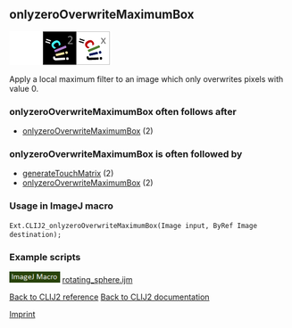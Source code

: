 ## onlyzeroOverwriteMaximumBox
<img src="images/mini_empty_logo.png"/><img src="images/mini_clij2_logo.png"/><img src="images/mini_clijx_logo.png"/>

Apply a local maximum filter to an image which only overwrites pixels with value 0.

### onlyzeroOverwriteMaximumBox often follows after
* <a href="reference_onlyzeroOverwriteMaximumBox">onlyzeroOverwriteMaximumBox</a> (2)


### onlyzeroOverwriteMaximumBox is often followed by
* <a href="reference_generateTouchMatrix">generateTouchMatrix</a> (2)
* <a href="reference_onlyzeroOverwriteMaximumBox">onlyzeroOverwriteMaximumBox</a> (2)


### Usage in ImageJ macro
```
Ext.CLIJ2_onlyzeroOverwriteMaximumBox(Image input, ByRef Image destination);
```




### Example scripts
<a href="https://github.com/clij/clij2-docs/blob/master/src/main/macro/rotating_sphere.ijm"><img src="images/language_macro.png" height="20"/></a> [rotating_sphere.ijm](https://github.com/clij/clij2-docs/blob/master/src/main/macro/rotating_sphere.ijm)  


[Back to CLIJ2 reference](https://clij.github.io/clij2-docs/reference)
[Back to CLIJ2 documentation](https://clij.github.io/clij2-docs)

[Imprint](https://clij.github.io/imprint)

